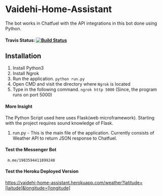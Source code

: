 # Vaidehi-Home-Assistant
The bot works in Chatfuel with the API integrations in this bot done using Python.

#### Travis Status: [![Build Status](https://travis-ci.org/Biswajee/Vaidehi-Home-Assistant.svg?branch=master)](https://travis-ci.org/Biswajee/Vaidehi-Home-Assistant)

## Installation

1. Install Python3
2. Install Ngrok
3. Run the application. `python run.py`
4. Open CMD and visit the directory where `Ngrok` is located
5. Type in the following command. `ngrok http 5000` (Since, the program runs on port 5000)

#### More Insight

The Python Script used here uses Flask(web microframework).
Starting with the project requires sound knowledge of Flask.

1. run.py - This is the main file of the application. Currently consists of Weather API to return JSON response to Chatfuel.


#### Test the Messenger Bot 

	 m.me/1983594411899248

#### Test the Heroku Deployed Version

https://vaidehi-home-assistant.herokuapp.com/weather?latitude=[laitude]&longitude=[longitude]
